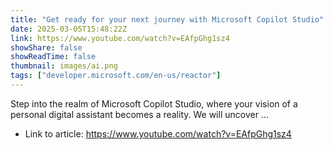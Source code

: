 ```yaml
---
title: "Get ready for your next journey with Microsoft Copilot Studio"
date: 2025-03-05T15:48:22Z
link: https://www.youtube.com/watch?v=EAfpGhg1sz4
showShare: false
showReadTime: false
thumbnail: images/ai.png
tags: ["developer.microsoft.com/en-us/reactor"]
---
```

Step into the realm of Microsoft Copilot Studio, where your vision of a personal digital assistant becomes a reality. We will uncover ...

- Link to article: https://www.youtube.com/watch?v=EAfpGhg1sz4